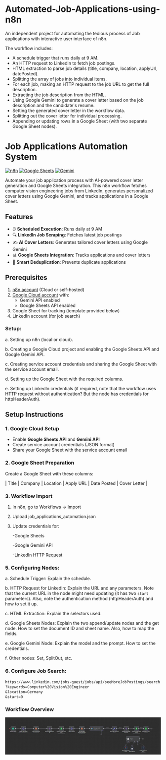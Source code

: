 # Automated-Job-Applications-using-n8n
An independent project for automating the tedious process of Job applications with interactive user interface of n8n.

 The workflow includes:
   - A schedule trigger that runs daily at 9 AM.
   - An HTTP request to LinkedIn to fetch job postings.
   - HTML extraction to parse job details (title, company, location, applyUrl, datePosted).
   - Splitting the array of jobs into individual items.
   - For each job, making an HTTP request to the job URL to get the full description.
   - Extracting the job description from the HTML.
   - Using Google Gemini to generate a cover letter based on the job description and the candidate's resume.
   - Setting the generated cover letter in the workflow data.
   - Splitting out the cover letter for individual processing.
   - Appending or updating rows in a Google Sheet (with two separate Google Sheet nodes).


# Job Applications Automation System

[![n8n](https://img.shields.io/badge/n8n-%23000000.svg?logo=n8n&logoColor=white)](https://n8n.io/)
[![Google Sheets](https://img.shields.io/badge/Google_Sheets-34A853?logo=google-sheets&logoColor=white)](https://www.google.com/sheets/about/)
[![Gemini](https://img.shields.io/badge/Google_Gemini-4285F4?logo=google&logoColor=white)](https://gemini.google.com/)

Automate your job application process with AI-powered cover letter generation and Google Sheets integration. This n8n workflow fetches computer vision engineering jobs from LinkedIn, generates personalized cover letters using Google Gemini, and tracks applications in a Google Sheet.

## Features

- ⏰ **Scheduled Execution**: Runs daily at 9 AM
- 🔍 **LinkedIn Job Scraping**: Fetches latest job postings
- ✍️ **AI Cover Letters**: Generates tailored cover letters using Google Gemini
- 📊 **Google Sheets Integration**: Tracks applications and cover letters
- 🔄 **Smart Deduplication**: Prevents duplicate applications

## Prerequisites

1. [n8n account](https://n8n.io/) (Cloud or self-hosted)
2. [Google Cloud account](https://cloud.google.com/) with:
   - Gemini API enabled
   - Google Sheets API enabled
3. Google Sheet for tracking (template provided below)
4. LinkedIn account (for job search)

### Setup:  

a. Setting up n8n (local or cloud).

b. Creating a Google Cloud project and enabling the Google Sheets API and Google Gemini API.

c. Creating service account credentials and sharing the Google Sheet with the service account email.

d. Setting up the Google Sheet with the required columns.

e. Setting up LinkedIn credentials (if required, note that the workflow uses HTTP request without authentication? But the node has credentials for httpHeaderAuth).


## Setup Instructions

### 1. Google Cloud Setup
- Enable **Google Sheets API** and **Gemini API**
- Create service account credentials (JSON format)
- Share your Google Sheet with the service account email

### 2. Google Sheet Preparation
Create a Google Sheet with these columns:

| Title | Company | Location | Apply URL | Date Posted | Cover Letter |


 
### 3. Workflow Import
1. In n8n, go to Workflows → Import

2. Upload job_applications_automation.json

3. Update credentials for:

    -Google Sheets

    -Google Gemini API

    -LinkedIn HTTP Request
 ### 5. Configuring Nodes:
  a. Schedule Trigger: Explain the schedule.
    
  b. HTTP Request for LinkedIn: Explain the URL and any parameters. Note that the current URL in the node might need updating (it has two `start` parameters). Also, note the authentication method (httpHeaderAuth) and how to set it up.
  
  c. HTML Extraction: Explain the selectors used.
  
  d. Google Sheets Nodes: Explain the two append/update nodes and the get node. How to set the document ID and sheet name. Also, how to map the fields.
  
  e. Google Gemini Node: Explain the model and the prompt. How to set the credentials.
  
  f. Other nodes: Set, SplitOut, etc.

### 6. Configure Job Search:
```
https://www.linkedin.com/jobs-guest/jobs/api/seeMoreJobPostings/search
?keywords=Computer%20Vision%20Engineer
&location=Germany
&start=0
```

### Workflow Overview
![alt text](https://github.com/KoushikSamudrala/Automated-Job-Applications-using-n8n/blob/main/workflow.JPG)



